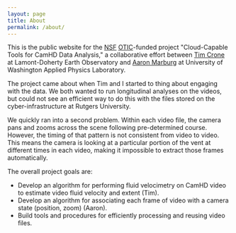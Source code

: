 ```yaml
---
layout: page
title: About
permalink: /about/
---
```


This is the public website for the <a href="https://www.nsf.gov/">NSF</a>
 <a href="https://www.nsf.gov/funding/pgm_summ.jsp?pims_id=12724">OTIC</a>-funded project "Cloud-Capable Tools for CamHD Data Analysis," a collaborative effort between <a href="http://www.fluidcontinuity.org/">Tim Crone</a>
at Lamont-Doherty Earth Observatory and
<a href="http://apl.washington.edu/people/profile.php?last_name=Marburg&first_name=Aaron">Aaron Marburg</a> at University of Washington Applied Physics Laboratory.

The project came about when Tim and I started to thing about engaging with the data.   We both wanted
to run longitudinal analyses on the videos, but could not see an efficient way to do this
with the files stored on the cyber-infrastructure at Rutgers University.

We quickly ran into a second problem.   Within each video file, the camera pans and zooms across the scene following pre-determined course.  However, the timing of that pattern is not consistent from video to video.   This means the camera is looking at a particular portion of the vent at different times in each video, making it impossible to extract those frames automatically.



The overall project goals are:

* Develop an algorithm for performing fluid velocimetry on CamHD video to estimate video fluid velocity and extent (Tim).
* Develop an algorithm for associating each frame of video with a camera state (position, zoom) (Aaron).
* Build tools and procedures for efficiently processing and reusing video files.
